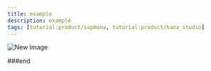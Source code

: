 ```yaml
---
title: example
description: example
tags: [tutorial:product/sapHana, tutorial:product/hana_studio]
---
```





![New Image](https://www.google.by/search?q=%D0%BA%D0%BE%D1%82%D0%B8%D0%BA%D0%B8&espv=2&biw=1920&bih=979&source=lnms&tbm=isch&sa=X&ved=0ahUKEwiisdWFztbLAhUCWiwKHRg3DOYQ_AUIBigB#imgrc=jzjGeJmzNWnkmM%3A)



###end
